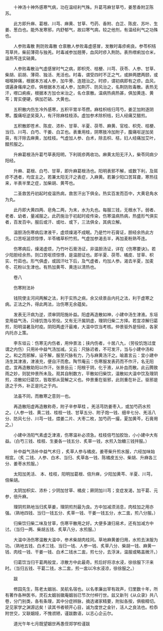 <!-- { "loadSidebar": true } -->
　　十神汤十神外感寒气病，功在温经利气殊。升葛芎麻甘草芍，姜葱香附芷陈苏。

　　此方即升麻、葛根、川芎、麻黄、甘草、芍药、香附、白芷、陈皮、苏叶、生姜、葱白也。能外发寒邪，内舒郁气，故曰寒气病，较之他剂，有温经利气之功殊也。

　　人参败毒散 荆防败毒散 仓禀散人参败毒虚感冒，发散时毒疹痢良。参苓枳桔芎草共，柴前薄荷与独羌。时毒减参加翘蒡，血风时疹入荆防。表热噤痢加仓米，温热芩连实硝黄。

　　人参败毒散治气虚感冒时气之病，即枳壳、桔梗、川芎、茯苓、人参、甘草、柴胡、前胡、薄荷、独活、羌活也。时毒，谓受四时不正之气，或肿两腮两颐，或咽喉肿痛，根据本方减人参，加牛蒡、连翘治之。时疹，谓初病即有之疹。血风，谓遍身瘙痒之疹。俱根据本方减人参，加荆芥、防风治之，名荆防败毒散。表热无汗，噤口痢疾，根据本方加仓米治之，名仓禀散。温病热病热甚，俱加黄连、黄芩；胃实便硬，俱加芒硝、大黄也。

　　五积散内伤生冷外感寒，五积平胃半苓攒。麻桂枳桔归芎芍，姜芷加附逐阴寒。腹痛呕逆吴萸入，有汗除麻桂枝添。虚加参术除枳桔，妇人经痛艾醋煎。

　　五积散即苍术、陈皮、浓朴、甘草、半夏、茯苓、麻黄、官桂、枳壳、桔梗、当归、川芎、白芍、干姜、白芷也。表重用桂，阴寒肢冷加附子，腹痛呕逆加吴萸，有汗除去麻黄，加桂枝。气虚加人参、白术，除去枳、桔，妇人经痛加艾叶，醋煎服之。

　　升麻葛根汤升葛芍草表阳明，下利斑疹两收功。麻黄太阳无汗入，柴苓同病少阳经。

　　升麻、葛根、白芍、甘草，即升麻葛根汤也。阳明表邪不解，或数下利，及斑疹不透者，均宜主之。若兼太阳无汗之表症，入麻黄。若兼少阳口苦耳聋，寒热往来，半表半里之症，加柴胡、黄芩也。

　　二圣救苦丹初起时疫温热病，救苦汗出下俱全。热实百发而百中，大黄皂角水为丸。

　　此丹即大黄四两、皂角二两，为末，水为丸也。每服三钱，无根水下。弱者、老者、幼者，量减服之。此药施治于初起时疫传染，伤寒温病热病，热盛形气俱实者，百发百中。服后或汗、或吐、或下，三法俱全，其病立解。

　　温胆汤伤寒病后津液干，虚烦燥渴不成眠。乃是竹叶石膏证，胆经余热此方先。口苦呕涎烦惊悸，半苓橘草枳竹煎。气虚加参渴去半，再加麦粉熟芩连。

　　伤寒病后，燥渴虚烦，乃竹叶石膏汤证，非温胆汤证，详在《伤寒要诀》。若少阳胆经余热，则口苦呕烦惊悸，是温胆证也。即半夏、茯苓、橘皮、甘草、枳实、竹茹也。形气俱虚，或因汗吐下后，及气虚者，均加人参。渴去半夏，加麦冬、花粉以生津也。有热加黄芩、黄连以清热也。

　　卷八

　　伤寒附法补

　　钱院使主河间两解之法，利于实热之病，余又续景岳内托之法，利于虚寒之病。正法之外，得此两法，治伤寒无余蕴矣。

　　发表无汗病为逆，须审阴阳施补益。阳虚再造散如神，小建中汤生津液。东垣变用益气汤，只缘饥饱与劳役。又有无汗属阴虚，理阴归柴二方择。若宜凉解归葛煎，阳明温暑及时疫。阴阳两虚汗最难，大温中饮当考核。仲景驱外是恒经，各家内托亦上策。

　　李东垣云：伤寒无内伤者，用仲景法；挟内伤者，十居八九，（劳役饥饱过度谓之内伤）只用补中益气汤加减。又云：尺脉迟者，不可发汗，当与小建中汤和之。和之而邪解，设不解，服至尺脉有力，乃与麻黄汤汗之。喻嘉言云：宜小建中汤生其津液，津液充，便自汗而愈。陶节庵云：伤寒服发表药而不作汗，名无阳症。宜再造散助阳以作汗。张景岳云：阳根于阴，化于液，从补血而散。此云腾致雨之妙，则犹仲景所未及。观其自制数方，平散如归柴饮，温散如大温中饮及理阴煎，凉散如归葛饮，皆取邪从营解之义也。仲景重在驱邪，此则重在补正。驱邪是逐之于外，补正是托之于内。

　　法虽不同，而散寒之意则一也。

　　再造散阳虚再造散称奇，附子辛参草桂 。羌活芎防姜枣入，或加芍药水煎之。（人参一钱、黄二钱、桂枝一钱、甘草五分、附子炮一钱、细辛七分、羌活八分、防风七分、川芎一钱，煨姜二片、大枣二枚，加芍药一撮，夏加黄芩，石膏用之。）

　　小建中汤阳气素虚乏津液，伤寒温补必须急。桂枝倍芍加胶饴，小小建中大有益。（白芍三钱、桂枝、生姜各一钱五分、炙草一钱，水煎入饴糖三钱拌服。）

　　补中益气汤补中益气术归 ，炙草人参与橘皮。姜枣柴升煎水服，六经加味始相宜。（炙 二钱、人参、白术、当归、炙草各一钱、陈橘皮五分、柴胡、升麻各三分、姜枣水煎服。）

　　太阳加羌活、 本、桂枝，阳明加葛根、倍升麻，少阳加黄芩、半夏、川芎，倍柴胡。

　　太阴加枳实、浓朴；少阴加甘草、橘皮；厥阴加川芎；变症发渴，加干葛、元参，倍升麻。

　　理阴煎熟地当归炙草姜，理阴煎剂最为良。方中加减须消息，肉桂加之用亦强。（熟地四钱、当归一钱五分、炙草一钱、干姜一钱五分，水二盅，煎八分服。）

　　归柴饮归柴二味及甘草，伤寒平散用之好。大便多溏归易术，还有加减方中讨。（当归一两、柴胡五钱、炙草八分，水煎服。）

　　大温中汤伤寒温散大温中，参术柴胡肉桂同。草地麻黄姜归用，水煎去沫服为功。（熟地五钱、白术三钱、当归一钱、人参一钱、炙草八分、柴胡一钱、麻黄一钱、肉桂一钱、干姜一钱、白术二钱水二盅，煎七分，去浮沫，温服或略盖微汗。）

　　归葛饮当归干葛两般宜，凉散方中此最奇。煎后好将凉水浸，徐徐服下汗来时。（当归五钱、干葛二钱，水二盅，煎一盅以冷水浸凉，徐徐服之。）

　　跋

　　修园先生，陈老太姻翁、吴航名宿也。以名孝廉出宰有政声，归里数十年，所有著作各种医书，灵石太姻翁徽庵姻翁已节次付梓行世。兹又新刊《从众录》共八卷，分门别类，各有条理，其中分症辨脉，摘选诸家精要，附拟各按，俱极精切。足见家学之渊源远矣！读其书者顿开心目，诚为度世之金针，活人之良法也。检忝附世交，又联姻娅，不愧谫陋，谨跋数语，以志心企云尔。

　　道光午年七月既望姻世再愚侄郑学检谨跋
